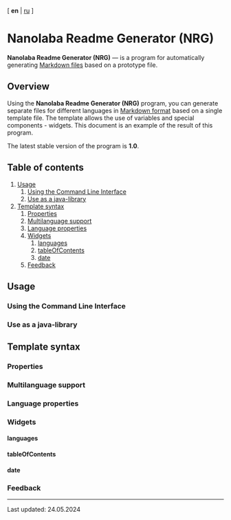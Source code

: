 <!-- This file was automatically generated by Nanolaba Readme Generator (NRG) 1.0-SNAPSHOT -->
<!-- Visit https://github.com/nanolaba/readme-generator for details -->

[ **en** | [ru](README.ru.md) ]

# Nanolaba Readme Generator (NRG)

**Nanolaba Readme Generator (NRG)** — is a program for automatically
generating [Markdown files]( https://en.wikipedia.org/wiki/Markdown) based on a prototype file.

## Overview

Using the **Nanolaba Readme Generator (NRG)** program, you can generate separate files for different languages
in [Markdown format]( https://en.wikipedia.org/wiki/Markdown) based on a single template file.
The template allows the use of variables and special components - widgets.
This document is an example of the result of this program.

The latest stable version of the program is **1.0**.

## Table of contents
1. [Usage](#usage)
	1. [Using the Command Line Interface](#using-the-command-line-interface)
	2. [Use as a java-library](#use-as-a-java-library)
2. [Template syntax](#template-syntax)
	1. [Properties](#properties)
	2. [Multilanguage support](#multilanguage-support)
	3. [Language properties](#language-properties)
	4. [Widgets](#widgets)
		1. [languages](#languages)
		2. [tableOfContents](#tableofcontents)
		3. [date](#date)
	5. [Feedback](#feedback)


## Usage

### Using the Command Line Interface

### Use as a java-library

## Template syntax

### Properties

### Multilanguage support

### Language properties

### Widgets

#### languages

#### tableOfContents

#### date

### Feedback

<hr/>
Last updated: 24.05.2024
